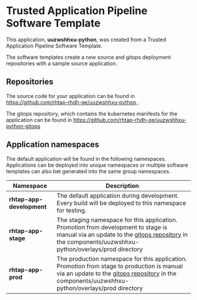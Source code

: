# Trusted Application Pipeline Software Template

This application, **uuzwshhxu-python**, was created from a Trusted Application Pipeline Software Template.

The software templates create a new source and gitops deployment repositories with a sample source application. 

## Repositories

The source code for your application can be found in [https://github.com/rhtap-rhdh-qe/uuzwshhxu-python ](https://github.com/rhtap-rhdh-qe/uuzwshhxu-python ).
 
The gitops repository, which contains the kubernetes manifests for the application can be found in 
[https://github.com/rhtap-rhdh-qe/uuzwshhxu-python-gitops ](https://github.com/rhtap-rhdh-qe/uuzwshhxu-python-gitops ) 

## Application namespaces 

The default application will be found in the following namespaces. Applications can be deployed into unique namespaces or multiple software templates can also bet generated into the same group namespaces.  

|  Namespace   |  Description   |  
| -------- | -------- |   
| **rhtap-app-development** | The default application during development. Every build will be deployed to this namespace for testing. | 
| **rhtap-app-stage** | The staging namespace for this application. Promotion from development to stage is manual via an update to the [gitops repository](https://github.com/rhtap-rhdh-qe/uuzwshhxu-python-gitops ) in the components/uuzwshhxu-python/overlays/prod directory |  
| **rhtap-app-prod** | The production namespace for this application. Promotion from stage to production is manual via an update to the [gitops repository](https://github.com/rhtap-rhdh-qe/uuzwshhxu-python-gitops ) in the components/uuzwshhxu-python/overlays/prod directory | 